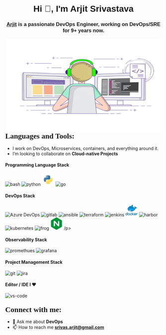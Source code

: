 <!-- Header Section -->
<h1 align="center"><font face="Arial">Hi 👋, I'm Arjit Srivastava</font></h1>
<h3 align="center"><font face="Arial"><a href="https://www.linkedin.com/in/arjit-srivastava77/" target="_blank" rel="noreferrer">Arjit</a> is a passionate DevOps Engineer, working on DevOps/SRE for 9+ years now.</font></h3>


<!-- GIF -->
<img align="right" height="300" width="500" src="https://raw.githubusercontent.com/mikonoid/mikonoid/main/images/gifs/coder3.gif" />

<!-- Languages and Tools Section -->
<h3 align="left"><font size="+2" face="Verdana">Languages and Tools:</font></h3>


- I work on DevOps, Microservices, containers, and everything around it.
- I’m looking to collaborate on **Cloud-native Projects**



#### Programming Language Stack
<p align="left">
<img src="https://www.vectorlogo.zone/logos/gnu_bash/gnu_bash-official.svg" alt="bash" title="bash" width="40 height="40" />
<img src="https://media0.giphy.com/media/KAq5w47R9rmTuvWOWa/giphy.gif?cid=ecf05e478yqmngne3m2yekn64nefazlvegjyhpbb4l2whh4m&ep=v1_gifs_search&rid=giphy.gif&ct=g" alt="python" title="python" width="40" height="40"/>  
<img src="https://raw.githubusercontent.com/github/explore/80688e429a7d4ef2fca1e82350fe8e3517d3494d/topics/python/python.png" alt="python" title="python" width="40" height="40"/> 
<img src="https://www.vectorlogo.zone/logos/golang/golang-official.svg" alt="go" title="go" width="40" height="40"/> </p>


#### DevOps Stack 
<p align="left">
<image src="https://www.vectorlogo.zone/logos/microsoft_azure/microsoft_azure-ar21.svg" alt="Azure DevOps" width="40" height="40" />
<image src="https://www.vectorlogo.zone/logos/gitlab/gitlab-ar21.svg" alt="gitlab" width="40" heght="40" />  
<img src="https://www.vectorlogo.zone/logos/ansible/ansible-icon.svg" alt="ansible" title="ansible" width="40" height="40"/> 
<img src="https://www.vectorlogo.zone/logos/terraformio/terraformio-icon.svg" alt="terraform" title="terraform" width="40" height="40"/> 
<img src="https://www.vectorlogo.zone/logos/jenkins/jenkins-icon.svg" alt="jenkins" title="jenkins" width="40" height="40"/>
<img src="https://raw.githubusercontent.com/github/explore/80688e429a7d4ef2fca1e82350fe8e3517d3494d/topics/docker/docker.png" alt="docker" title="docker" width="40" height="40"/>  
<img src="https://www.vectorlogo.zone/logos/goharborio/goharborio-icon.svg" alt="harbor" title="harbor" width="40" height="40"/> 
<img src="https://www.vectorlogo.zone/logos/kubernetes/kubernetes-icon.svg" alt="kubernetes" title="kubernetes" width="40" height="40"/>
<img src="https://www.vectorlogo.zone/logos/jfrog/jfrog-ar21.svg" alt="jfrog" title="jfrog" width="40" height="40" /> 
<img src="https://raw.githubusercontent.com/github/explore/85cceaeeaf993ca35664dc37ea24f9237fbbfc14/topics/nginx/nginx.png" alt="nginx" title="nginx" width="40" height="40"/>
/p>


#### Observability Stack
<p align="left">
<img src="https://www.vectorlogo.zone/logos/prometheusio/prometheusio-icon.svg" alt="promethues" title="promethues" width="40" height="40"/> 
<img src="https://www.vectorlogo.zone/logos/grafana/grafana-icon.svg" alt="grafana" title="grafana" width="40" height="40"/> </p>

#### Project Management Stack
<p align="left">
<img src="https://www.vectorlogo.zone/logos/git-scm/git-scm-icon.svg" alt="git" title="git" width="40" height="40"/> 
<img src="https://www.vectorlogo.zone/logos/atlassian_jira/atlassian_jira-icon.svg" alt="jira" title="jira" width="40" height="40"/>

#### Editor / IDE I ♥
<p align="left">
<img src="https://www.vectorlogo.zone/logos/visualstudio_code/visualstudio_code-icon.svg" alt="vs-code" title="vs-code" width="40" height="40"/> </p>

<!-- Contact Section -->
<h3 align="left"><font size="+2" face="Verdana">Connect with me:</font></h3>
<p align="left">
</p>

- 💬 Ask me about **DevOps**
- 📫 How to reach me **[srivas.arjit@gmail.com](mailto:srivas.arjit@gmail.com)**
